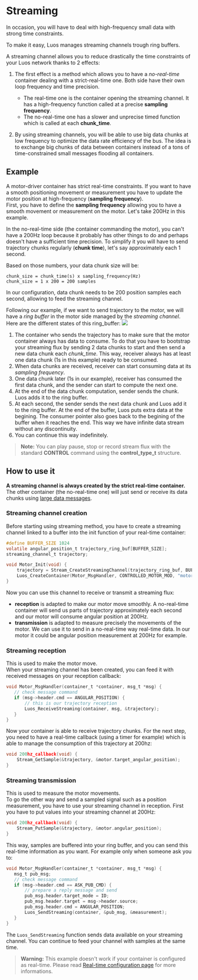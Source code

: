 
# Streaming
In occasion, you will have to deal with high-frequency small data with strong time constraints.

To make it easy, Luos manages streaming channels trough ring buffers.

A streaming channel allows you to reduce drastically the time constraints of your Luos network thanks to 2 effects:
 1) The first effect is a method which allows you to have a *no-real-time* container dealing with a strict-real-time one. Both side have their own loop frequency and time precision.
      - The real-time one is the container opening the streaming channel. It has a high-frequency function called at a precise **sampling frequency**.
      - The no-real-time one has a slower and unprecise timed function which is called at each **chunk_time**.

 2) By using streaming channels, you will be able to use big data chunks at low frequency to optimize the data rate efficiency of the bus. The idea is to exchange big chunks of data between containers instead of a tons of time-constrained small messages flooding all containers.

## Example
A motor-driver container has strict real-time constraints. If you want to have a smooth positioning movement or measurement you have to update the motor position at high-frequency (**sampling frequency**).<br/>
First, you have to define the **sampling frequency** allowing you to have a smooth movement or measurement on the motor. Let's take 200Hz in this example.

In the no-real-time side (the container commanding the motor), you can't have a 200Hz loop because it probably has other things to do and perhaps doesn't have a sufficient time precision. To simplify it you will have to send trajectory chunks regularly (**chunk time**), let's say approximately each 1 second.

Based on those numbers, your data chunk size will be:

```AsciiDoc
chunk_size = chunk_time(s) x sampling_frequency(Hz)
chunk_size = 1 x 200 = 200 samples
 ```
 In our configuration, data chunk needs to be 200 position samples each second, allowing to feed the streaming channel.

 Following our example, if we want to send trajectory to the motor, we will have a *ring buffer* in the motor side managed by the *streaming channel*. Here are the different states of this ring_buffer:
<img src="/_assets/img/streaming.png"/>

 1) The container who sends the trajectory has to make sure that the motor container always has data to consume. To do that you have to bootstrap your streaming flux by sending 2 data chunks to start and then send a new data chunk each *chunk_time*.
 This way, receiver always has at least one data chunk (1s in this example) ready to be consumed.
 2) When data chunks are received, receiver can start consuming data at its *sampling frequency*.
 3) One data chunk later (1s in our example), receiver has consumed the first data chunk, and the sender can start to compute the next one.
 4) At the end of the data chunk computation, sender sends the chunk. Luos adds it to the ring buffer.
 5) At each second, the sender sends the next data chunk and Luos add it to the ring buffer. At the end of the buffer, Luos puts extra data at the begining. The consumer pointer also goes back to the begining of the buffer when it reaches the end. This way we have infinite data stream without any discontinuity.
 6) You can continue this way indefinitely.

> **Note:** You can play pause, stop or record stream flux with the standard **CONTROL** command using the **control_type_t** structure.

## How to use it
**A streaming channel is always created by the strict real-time container.** The other container (the no-real-time one) will just send or receive its data chunks using [large data messages](/pages/low/containers/msg-handling.html#large-data).

### Streaming channel creation
Before starting using streaming method, you have to create a streaming channel linked to a buffer into the init function of your real-time container:

```c
#define BUFFER_SIZE 1024
volatile angular_position_t trajectory_ring_buf[BUFFER_SIZE];
streaming_channel_t trajectory;

void Motor_Init(void) {
    trajectory = Stream_CreateStreamingChannel(trajectory_ring_buf, BUFFER_SIZE, sizeof(angular_position_t));
    Luos_CreateContainer(Motor_MsgHandler, CONTROLLED_MOTOR_MOD, "motor_mod");
}
```

Now you can use this channel to receive or transmit a streaming flux:
 - **reception** is adapted to make our motor move smoothly. A no-real-time container will send us parts of trajectory approximately each second and our motor will consume angular position at 200Hz.
 - **transmission** is adapted to measure precisely the movements of the motor. We can use it to send in a no-real-time way real-time data. In our motor it could be angular position measurement at 200Hz for example.

### Streaming reception
This is used to make the motor move.<br/>
When your streaming channel has been created, you can feed it with received messages on your reception callback:
 ```C
void Motor_MsgHandler(container_t *container, msg_t *msg) {
    // check message command
    if (msg->header.cmd == ANGULAR_POSITION) {
        // this is our trajectory reception
        Luos_ReceiveStreaming(container, msg, &trajectory);
    }
}
```
Now your container is able to receive trajectory chunks. For the next step, you need to have a real-time callback (using a timer for example) which is able to manage the consumption of this trajectory at 200hz:
```C
void 200hz_callback(void) {
    Stream_GetSample(&trajectory, &motor.target_angular_position);
}
```

### Streaming transmission
This is used to measure the motor movements.<br/>
To go the other way and send a sampled signal such as a position measurement, you have to use your streaming channel in reception.
First you have to put values into your streaming channel at 200Hz:
```C
void 200hz_callback(void) {
    Stream_PutSample(&trajectory, &motor.angular_position);
}
```
This way, samples are buffered into your ring buffer, and you can send this real-time information as you want. For example only when someone ask you to:
 ```C
void Motor_MsgHandler(container_t *container, msg_t *msg) {
    msg_t pub_msg;
    // check message command
    if (msg->header.cmd == ASK_PUB_CMD) {
        // prepare a reply message and send
        pub_msg.header.target_mode = ID;
        pub_msg.header.target = msg->header.source;
        pub_msg.header.cmd = ANGULAR_POSITION;
        Luos_SendStreaming(container, &pub_msg, &measurement);
    }
}
```
The `Luos_SendStreaming` function sends data available on your streaming channel. You can continue to feed your channel with samples at the same time.

> **Warning:** This example doesn't work if your container is configured as real-time. Please read [Real-time configuration page](/pages/low/containers/rt-config.md) for more informations.


